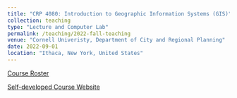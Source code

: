 ```yaml
---
title: "CRP 4080: Introduction to Geographic Information Systems (GIS)"
collection: teaching
type: "Lecture and Computer Lab"
permalink: /teaching/2022-fall-teaching
venue: "Cornell Univeristy, Department of City and Regional Planning"
date: 2022-09-01
location: "Ithaca, New York, United States"
---
```


[Course Roster](https://classes.cornell.edu/browse/roster/FA22/class/CRP/4080)

[Self-developed Course Website](https://skywalkersun15.github.io/cornell_aap_crp_4080_intro_gis/index.html)

